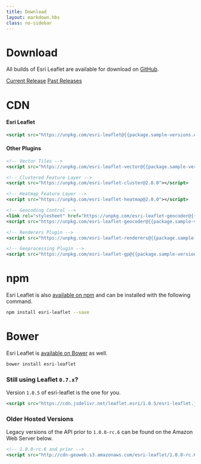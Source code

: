 ```yaml
---
title: Download
layout: markdown.hbs
class: no-sidebar
---
```


# Download

All builds of Esri Leaflet are available for download on [GitHub](https://github.com/Esri/esri-leaflet/releases/).

<a href="https://github.com/Esri/esri-leaflet/releases/tag/v{{package.version}}" class="btn">Current Release</a>
<a href="https://github.com/Esri/esri-leaflet/releases/" class="btn">Past Releases</a>

# CDN

#### Esri Leaflet

```xml
<script src="https://unpkg.com/esri-leaflet@{{package.sample-versions.esri-leaflet}}"></script>
```

#### Other Plugins

```xml
<!-- Vector Tiles -->
<script src="https://unpkg.com/esri-leaflet-vector@{{package.sample-versions.esri-leaflet-vector}}"></script>

<!-- Clustered Feature Layer -->
<script src="https://unpkg.com/esri-leaflet-cluster@2.0.0"></script>

<!-- Heatmap Feature Layer -->
<script src="https://unpkg.com/esri-leaflet-heatmap@2.0.0"></script>

<!-- Geocoding Control -->
<link rel="stylesheet" href="https://unpkg.com/esri-leaflet-geocoder@{{package.sample-versions.esri-leaflet-geocoder}}/dist/esri-leaflet-geocoder.css">
<script src="https://unpkg.com/esri-leaflet-geocoder@{{package.sample-versions.esri-leaflet-geocoder}}"></script>

<!-- Renderers Plugin -->
<script src="https://unpkg.com/esri-leaflet-renderers@{{package.sample-versions.esri-leaflet-renderers}}"></script>

<!-- Geoprocessing Plugin -->
<script src="https://unpkg.com/esri-leaflet-gp@{{package.sample-versions.esri-leaflet-gp}}"></script>
```
# npm

Esri Leaflet is also [available on npm](https://www.npmjs.org/package/esri-leaflet) and can be installed with the following command.

```bash
npm install esri-leaflet --save
```

# Bower

Esri Leaflet is [available on Bower](http://bower.io/search/?q=esri-leaflet) as well.

```bash
bower install esri-leaflet
```

### Still using Leaflet `0.7.x`?

Version `1.0.5` of esri-leaflet is the one for you.
```xml
<script src="https://cdn.jsdelivr.net/leaflet.esri/1.0.5/esri-leaflet.js"></script>
```

### Older Hosted Versions
Legacy versions of the API prior to `1.0.0-rc.6` can be found on the Amazon Web Server below.
```xml
<!-- 1.0.0-rc.6 and prior -->
<script src="http://cdn-geoweb.s3.amazonaws.com/esri-leaflet/1.0.0-rc.6/esri-leaflet.js"></script>
```
